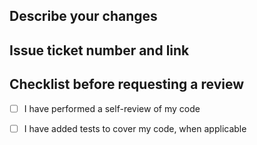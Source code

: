 ## Describe your changes

## Issue ticket number and link

## Checklist before requesting a review
- [ ] I have performed a self-review of my code
- [ ] I have added tests to cover my code, when applicable

